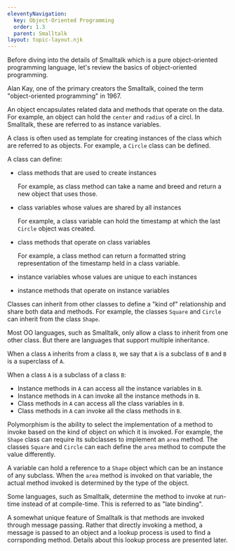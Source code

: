 ```yaml
---
eleventyNavigation:
  key: Object-Oriented Programming
  order: 1.3
  parent: Smalltalk
layout: topic-layout.njk
---
```


Before diving into the details of Smalltalk
which is a pure object-oriented programming language,
let's review the basics of object-oriented programming.

Alan Kay, one of the primary creators the Smalltalk,
coined the term "object-oriented programming" in 1967.

An object encapsulates related data and methods that operate on the data.
For example, an object can hold the `center` and `radius` of a circl.
In Smalltalk, these are referred to as instance variables.

A class is often used as template for creating
instances of the class which are referred to as objects.
For example, a `Circle` class can be defined.

A class can define:

- class methods that are used to create instances

  For example, as class method can take a name and breed
  and return a new object that uses those.

- class variables whose values are shared by all instances

  For example, a class variable can hold
  the timestamp at which the last `Circle` object was created.

- class methods that operate on class variables

  For example, a class method can return a formatted string representation
  of the timestamp held in a class variable.

- instance variables whose values are unique to each instances

- instance methods that operate on instance variables

Classes can inherit from other classes to define a "kind of" relationship
and share both data and methods.
For example, the classes `Square` and `Circle`
can inherit from the class `Shape`.

Most OO languages, such as Smalltalk,
only allow a class to inherit from one other class.
But there are languages that support multiple inheritance.

When a class `A` inherits from a class `B`, we say that
`A` is a subclass of `B` and `B` is a superclass of `A`.

When a class `A` is a subclass of a class `B`:

- Instance methods in `A` can access all the instance variables in `B`.
- Instance methods in `A` can invoke all the instance methods in `B`.
- Class methods in `A` can access all the class variables in `B`.
- Class methods in `A` can invoke all the class methods in `B`.

Polymorphism is the ability to select the implementation of a method to invoke
based on the kind of object on which it is invoked.
For example, the `Shape` class can require its subclasses
to implement an `area` method.
The classes `Square` and `Circle` can each define the `area` method
to compute the value differently.

A variable can hold a reference to a `Shape` object
which can be an instance of any subclass.
When the `area` method is invoked on that variable,
the actual method invoked is determined by the type of the object.

Some languages, such as Smalltalk, determine the method to invoke
at run-time instead of at compile-time.
This is referred to as "late binding".

A somewhat unique feature of Smalltalk is that
methods are invoked through message passing.
Rather that directly invoking a method,
a message is passed to an object and
a lookup process is used to find a corrsponding method.
Details about this lookup process are presented later.
